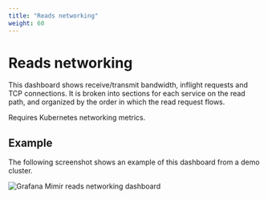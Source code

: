 ```yaml
---
title: "Reads networking"
weight: 60
---
```


# Reads networking

This dashboard shows receive/transmit bandwidth, inflight requests and TCP connections.
It is broken into sections for each service on the read path,
and organized by the order in which the read request flows.

Requires Kubernetes networking metrics.

## Example

The following screenshot shows an example of this dashboard from a demo cluster.

![Grafana Mimir reads networking dashboard](../../../../images/dashboards/mimir-reads-networking.png)
